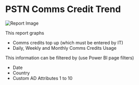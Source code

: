 # PSTN Comms Credit Trend

![Report Image](/TeamsBillingYE/TB4198.png)

This report graphs 

- Comms credits top up (which must be entered by IT)
- Daily, Weekly and Monthly Comms Credits Usage

This information can be filtered by (use Power BI page filters)

- Date
- Country
- Custom AD Attributes 1 to 10
